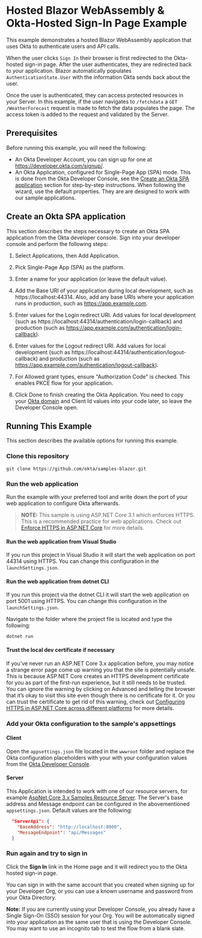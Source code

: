 # Hosted Blazor WebAssembly & Okta-Hosted Sign-In Page Example

This example demonstrates a hosted Blazor WebAssembly application that uses Okta to authenticate users and API calls.

When the user clicks `Sign In` their browser is first redirected to the Okta-hosted sign-in page. After the user authenticates, they are redirected back to your application. Blazor automatically populates `AuthenticationState.User` with the information Okta sends back about the user. 

Once the user is authenticated, they can access protected resources in your Server. In this example, if the user navigates to `/fetchdata` a `GET /WeatherForecast` request is made to fetch the data populates the page. The access token is added to the request and validated by the Server. 


## Prerequisites

Before running this example, you will need the following:

* An Okta Developer Account, you can sign up for one at https://developer.okta.com/signup/.
* An Okta Application, configured for Single-Page App (SPA) mode. This is done from the Okta Developer Console, see the [Create an Okta SPA application](#create-an-okta-spa-application) section for step-by-step instructions. When following the wizard, use the default properties. They are are designed to work with our sample applications.

## Create an Okta SPA application

This section describes the steps necessary to create an Okta SPA application from the Okta developer console. Sign into your developer console and perform the following steps:

1. Select Applications, then Add Application. 

1. Pick Single-Page App (SPA) as the platform. 

1. Enter a name for your application (or leave the default value).

1. Add the Base URI of your application during local development, such as https://localhost:44314. Also, add any base URIs where your application runs in production, such as https://app.example.com.

1. Enter values for the Login redirect URI. Add values for local development (such as https://localhost:44314/authentication/login-callback) and production (such as https://app.example.com/authentication/login-callback).

1. Enter values for the Logout redirect URI. Add values for local development (such as https://localhost:44314/authentication/logout-callback) and production (such as https://app.example.com/authentication/logout-callback).

1. For Allowed grant types, ensure "Authorization Code" is checked. This enables PKCE flow for your application.

1. Click Done to finish creating the Okta Application. You need to copy your [Okta domain](https://developer.okta.com/docs/guides/find-your-domain/findorg/) and Client Id values into your code later, so leave the Developer Console open.

## Running This Example

This section describes the available options for running this example.

### Clone this repository

```git clone https://github.com/okta/samples-blazor.git```

### Run the web application

Run the example with your preferred tool and write down the port of your web application to configure Okta afterwards.

> **NOTE:** This sample is using ASP.NET Core 3.1 which enforces HTTPS. This is a recommended practice for web applications. Check out [Enforce HTTPS in ASP.NET Core] for more details.

#### Run the web application from Visual Studio

If you run this project in Visual Studio it will start the web application on port 44314 using HTTPS. You can change this configuration in the `launchSettings.json`. 

#### Run the web application from dotnet CLI

If you run this project via the dotnet CLI it will start the web application on port 5001 using HTTPS. You can change this configuration in the `launchSettings.json`. 

Navigate to the folder where the project file is located and type the following:

```dotnet run```

#### Trust the local dev certificate if necessary

If you’ve never run an ASP.NET Core 3.x application before, you may notice a strange error page come up warning you that the site is potentially unsafe.
This is because ASP.NET Core creates an HTTPS development certificate for you as part of the first-run experience, but it still needs to be trusted. You can ignore the warning by clicking on Advanced and telling the browser that it’s okay to visit this site even though there is no certificate for it. Or you can trust the certificate to get rid of this warning, check out [Configuring HTTPS in ASP.NET Core across different platforms] for more details.

### Add your Okta configuration to the sample's appsettings

#### Client

Open the `appsettings.json` file located in the `wwwroot` folder and replace the Okta configuration placeholders with your with your configuration values from the [Okta Developer Console].

#### Server

This Application is intended to work with one of our resource servers, for example [AspNet Core 3.x Samples Resource Server](https://github.com/okta/samples-aspnetcore/tree/master/samples-aspnetcore-3x/resource-server).
The Server's base address and Message endpoint can be configured in the abovementioned `appsettings.json`. Default values are the following:
```json 
  "ServerApi": {
    "BaseAddress": "http://localhost:8000",
    "MessageEndpoint": "api/Messages"
  }
```

### Run again and try to sign in

Click the **Sign In** link in the Home page and it will redirect you to the Okta hosted sign-in page.

You can sign in with the same account that you created when signing up for your Developer Org, or you can use a known username and password from your Okta Directory.

**Note:** If you are currently using your Developer Console, you already have a Single Sign-On (SSO) session for your Org.  You will be automatically signed into your application as the same user that is using the Developer Console.  You may want to use an incognito tab to test the flow from a blank slate.

[Okta ASP.NET Core SDK]: https://github.com/okta/okta-aspnet
[OIDC Web Application Setup Instructions]: https://developer.okta.com/authentication-guide/implementing-authentication/auth-code#1-setting-up-your-application
[Enforce HTTPS in ASP.NET Core]: https://docs.microsoft.com/en-us/aspnet/core/security/enforcing-ssl?view=aspnetcore-2.2&tabs=visual-studio
[Configuring HTTPS in ASP.NET Core across different platforms]:https://devblogs.microsoft.com/aspnet/configuring-https-in-asp-net-core-across-different-platforms/
[Okta Developer Console]: https://login.okta.com